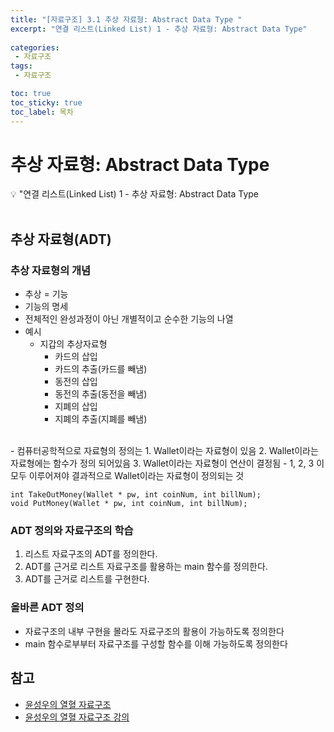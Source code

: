 ```yaml
---
title: "[자료구조] 3.1 추상 자료형: Abstract Data Type " 
excerpt: "연결 리스트(Linked List) 1 - 추상 자료형: Abstract Data Type"
 
categories:  
 - 자료구조
tags: 
 - 자료구조

toc: true
toc_sticky: true
toc_label: 목차
---
```

# 추상 자료형: Abstract Data Type

<aside>
💡 "연결 리스트(Linked List) 1  - 추상 자료형: Abstract Data Type
</aside>
<br>

## 추상 자료형(ADT)

### 추상 자료형의 개념
- 추상 = 기능 
- 기능의 명세
- 전체적인 완성과정이 아닌 개별적이고 순수한 기능의 나열
- 예시
	- 지갑의 추상자료형 
		- 카드의 삽입
		- 카드의 추출(카드를 빼냄)
		- 동전의 삽입
		- 동전의 추출(동전을 빼냄)
		- 지폐의 삽입
		- 지폐의 추출(지폐를 빼냄)
<br>
- 컴퓨터공학적으로 자료형의 정의는
	1. Wallet이라는 자료형이 있음
	2. Wallet이라는 자료형에는 함수가 정의 되어있음
	3. Wallet이라는 자료형이 연산이 결정됨
	- 1, 2, 3 이 모두 이루어져야 결과적으로 Wallet이라는 자료형이 정의되는 것

```
int TakeOutMoney(Wallet * pw, int coinNum, int billNum); 
void PutMoney(Wallet * pw, int coinNum, int billNum); 
```

### ADT 정의와 자료구조의 학습
1. 리스트 자료구조의 ADT를 정의한다.
2. ADT를 근거로 리스트 자료구조를 활용하는 main 함수를 정의한다.
3. ADT를 근거로 리스트를 구현한다.

### 올바른 ADT 정의
- 자료구조의 내부 구현을 몰라도 자료구조의 활용이 가능하도록 정의한다
- main 함수로부부터 자료구조를 구성할 함수를 이해 가능하도록 정의한다


## 참고

- [윤성우의 열혈 자료구조](https://book.naver.com/bookdb/book_detail.nhn?bid=6809127) <br>
- [윤성우의 열혈 자료구조 강의](http://www.orentec.co.kr/teachlist/DA_ST_1/teach_sub1.php)
